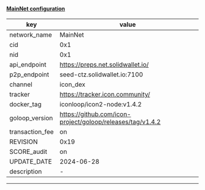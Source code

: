 #### [MainNet configuration](https://networkinfo.solidwallet.io/node_info/MainNet/default_configure.yml)
|key|value|
|---|---|
|network_name|MainNet|
|cid|0x1|
|nid|0x1|
|api_endpoint|https://preps.net.solidwallet.io/|
|p2p_endpoint|seed-ctz.solidwallet.io:7100|
|channel|icon_dex|
|tracker|https://tracker.icon.community/|
|docker_tag|iconloop/icon2-node:v1.4.2|
|goloop_version|https://github.com/icon-project/goloop/releases/tag/v1.4.2|
|transaction_fee|on|
|REVISION|0x19|
|SCORE_audit|on|
|UPDATE_DATE|2024-06-28|
|description|-|
---
